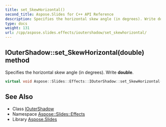 ```yaml
---
title: set_SkewHorizontal()
second_title: Aspose.Slides for C++ API Reference
description: Specifies the horizontal skew angle (in degrees). Write double.
type: docs
weight: 131
url: /cpp/aspose.slides.effects/ioutershadow/set_skewhorizontal/
---
```

## IOuterShadow::set_SkewHorizontal(double) method


Specifies the horizontal skew angle (in degrees). Write **double**.

```cpp
virtual void Aspose::Slides::Effects::IOuterShadow::set_SkewHorizontal(double value)=0
```

## See Also

* Class [IOuterShadow](./)
* Namespace [Aspose::Slides::Effects](../)
* Library [Aspose.Slides](../../)